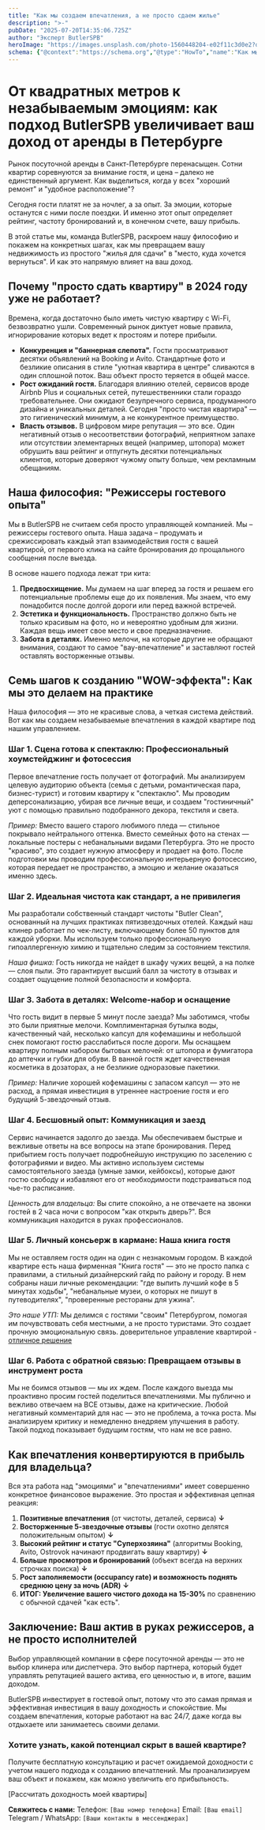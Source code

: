 ```yaml
---
title: "Как мы создаем впечатления, а не просто сдаем жилье"
description: ">-"
pubDate: "2025-07-20T14:35:06.725Z"
author: "Эксперт ButlerSPB"
heroImage: "https://images.unsplash.com/photo-1560448204-e02f11c3d0e2?q=80&w=2070&auto=format&fit=crop"
schema: {"@context":"https://schema.org","@type":"HowTo","name":"Как мы создаем впечатления, а не просто сдаем жилье","description":">-","image":{"@type":"ImageObject","url":"https://images.unsplash.com/photo-1560448204-e02f11c3d0e2?q=80&w=2070&auto=format&fit=crop"},"aggregateRating":{"@type":"AggregateRating","ratingValue":"4.8","reviewCount":598,"bestRating":"5","worstRating":"1"},"publisher":{"@type":"Organization","name":"Блог ButlerSPB","logo":{"@type":"ImageObject","url":"https://butlerspb-blog.netlify.app/favicon.ico"}},"mainEntityOfPage":{"@type":"WebPage","@id":"https://butlerspb-blog.netlify.app/blog/kak-my-sozdaem-vpechatleniya-a-ne-prosto-sdaem-zhile/"}}
---
```


# От квадратных метров к незабываемым эмоциям: как подход ButlerSPB увеличивает ваш доход от аренды в Петербурге

Рынок посуточной аренды в Санкт-Петербурге перенасыщен. Сотни квартир соревнуются за внимание гостя, и цена – далеко не единственный аргумент. Как выделиться, когда у всех "хороший ремонт" и "удобное расположение"?

Сегодня гости платят не за ночлег, а за опыт. За эмоции, которые останутся с ними после поездки. И именно этот опыт определяет рейтинг, частоту бронирований и, в конечном счете, вашу прибыль.

В этой статье мы, команда ButlerSPB, раскроем нашу философию и покажем на конкретных шагах, как мы превращаем вашу недвижимость из простого "жилья для сдачи" в "место, куда хочется вернуться". И как это напрямую влияет на ваш доход.

## Почему "просто сдать квартиру" в 2024 году уже не работает?

Времена, когда достаточно было иметь чистую квартиру с Wi-Fi, безвозвратно ушли. Современный рынок диктует новые правила, игнорирование которых ведет к простоям и потере прибыли.

*   **Конкуренция и "баннерная слепота".** Гости просматривают десятки объявлений на Booking и Avito. Стандартные фото и безликие описания в стиле "уютная квартира в центре" сливаются в один сплошной поток. Ваш объект просто теряется в общей массе.
*   **Рост ожиданий гостя.** Благодаря влиянию отелей, сервисов вроде Airbnb Plus и социальных сетей, путешественники стали гораздо требовательнее. Они ожидают безупречного сервиса, продуманного дизайна и уникальных деталей. Сегодня "просто чистая квартира" — это гигиенический минимум, а не конкурентное преимущество.
*   **Власть отзывов.** В цифровом мире репутация — это все. Один негативный отзыв о несоответствии фотографий, неприятном запахе или отсутствии элементарных вещей (например, штопора) может обрушить ваш рейтинг и отпугнуть десятки потенциальных клиентов, которые доверяют чужому опыту больше, чем рекламным обещаниям.

## Наша философия: "Режиссеры гостевого опыта"

Мы в ButlerSPB не считаем себя просто управляющей компанией. Мы – режиссеры гостевого опыта. Наша задача – продумать и срежиссировать каждый этап взаимодействия гостя с вашей квартирой, от первого клика на сайте бронирования до прощального сообщения после выезда.

В основе нашего подхода лежат три кита:

1.  **Предвосхищение.** Мы думаем на шаг вперед за гостя и решаем его потенциальные проблемы еще до их появления. Мы знаем, что ему понадобится после долгой дороги или перед важной встречей.
2.  **Эстетика и функциональность.** Пространство должно быть не только красивым на фото, но и невероятно удобным для жизни. Каждая вещь имеет свое место и свое предназначение.
3.  **Забота в деталях.** Именно мелочи, на которые другие не обращают внимания, создают то самое "вау-впечатление" и заставляют гостей оставлять восторженные отзывы.

## Семь шагов к созданию "WOW-эффекта": Как мы это делаем на практике

Наша философия — это не красивые слова, а четкая система действий. Вот как мы создаем незабываемые впечатления в каждой квартире под нашим управлением.

### Шаг 1. Сцена готова к спектаклю: Профессиональный хоумстейджинг и фотосессия

Первое впечатление гость получает от фотографий. Мы анализируем целевую аудиторию объекта (семья с детьми, романтическая пара, бизнес-турист) и готовим квартиру к "спектаклю". Мы проводим деперсонализацию, убирая все личные вещи, и создаем "гостиничный" уют с помощью правильно подобранного декора, текстиля и света.

*Пример:* Вместо вашего старого любимого пледа — стильное покрывало нейтрального оттенка. Вместо семейных фото на стенах — локальные постеры с небанальными видами Петербурга. Это не просто "красиво", это создает нужную атмосферу и продает на фото. После подготовки мы проводим профессиональную интерьерную фотосессию, которая передает не пространство, а эмоцию и желание оказаться именно здесь.

### Шаг 2. Идеальная чистота как стандарт, а не привилегия

Мы разработали собственный стандарт чистоты "Butler Clean", основанный на лучших практиках пятизвездочных отелей. Каждый наш клинер работает по чек-листу, включающему более 50 пунктов для каждой уборки. Мы используем только профессиональную гипоаллергенную химию и тщательно следим за состоянием текстиля.

*Наша фишка:* Гость никогда не найдет в шкафу чужих вещей, а на полке — слоя пыли. Это гарантирует высший балл за чистоту в отзывах и создает ощущение полной безопасности и комфорта.

### Шаг 3. Забота в деталях: Welcome-набор и оснащение

Что гость видит в первые 5 минут после заезда? Мы заботимся, чтобы это были приятные мелочи. Комплиментарная бутылка воды, качественный чай, несколько капсул для кофемашины и небольшой снек помогают гостю расслабиться после дороги. Мы оснащаем квартиру полным набором бытовых мелочей: от штопора и фумигатора до аптечки и губки для обуви. В ванной гостя ждет качественная косметика в дозаторах, а не безликие одноразовые пакетики.

*Пример:* Наличие хорошей кофемашины с запасом капсул — это не расход, а прямая инвестиция в утреннее настроение гостя и его будущий 5-звездочный отзыв.

### Шаг 4. Бесшовный опыт: Коммуникация и заезд

Сервис начинается задолго до заезда. Мы обеспечиваем быстрые и вежливые ответы на все вопросы на этапе бронирования. Перед прибытием гость получает подробнейшую инструкцию по заселению с фотографиями и видео. Мы активно используем системы самостоятельного заезда (умные замки, кейбоксы), которые дают гостю свободу и избавляют его от необходимости подстраиваться под чье-то расписание.

*Ценность для владельца:* Вы спите спокойно, а не отвечаете на звонки гостей в 2 часа ночи с вопросом "как открыть дверь?". Вся коммуникация находится в руках профессионалов.

### Шаг 5. Личный консьерж в кармане: Наша книга гостя

Мы не оставляем гостя один на один с незнакомым городом. В каждой квартире есть наша фирменная "Книга гостя" — это не просто папка с правилами, а стильный дизайнерский гайд по району и городу. В нем собраны наши личные рекомендации: "где выпить лучший кофе в 5 минутах ходьбы", "небанальные музеи, о которых не пишут в путеводителях", "проверенные рестораны для ужина".

*Это наше УТП:* Мы делимся с гостями "своим" Петербургом, помогая им почувствовать себя местными, а не просто туристами. Это создает прочную эмоциональную связь. доверительное управление квартирой - <a href="https://butlerspb.ru/rent" target="_blank" rel="nofollow">отличное решение</a>

### Шаг 6. Работа с обратной связью: Превращаем отзывы в инструмент роста

Мы не боимся отзывов — мы их ждем. После каждого выезда мы проактивно просим гостей поделиться впечатлениями. Мы публично и вежливо отвечаем на ВСЕ отзывы, даже на критические. Любой негативный комментарий для нас — это не проблема, а точка роста. Мы анализируем критику и немедленно внедряем улучшения в работу. Такой подход показывает будущим гостям, что нам не все равно.

## Как впечатления конвертируются в прибыль для владельца?

Вся эта работа над "эмоциями" и "впечатлениями" имеет совершенно конкретное финансовое выражение. Это простая и эффективная цепная реакция:

1.  **Позитивные впечатления** (от чистоты, деталей, сервиса)
    **↓**
2.  **Восторженные 5-звездочные отзывы** (гости охотно делятся положительным опытом)
    **↓**
3.  **Высокий рейтинг и статус "Суперхозяина"** (алгоритмы Booking, Avito, Ostrovok начинают продвигать вашу квартиру)
    **↓**
4.  **Больше просмотров и бронирований** (объект всегда на верхних строчках поиска)
    **↓**
5.  **Рост заполняемости (occupancy rate) и возможность поднять среднюю цену за ночь (ADR)**
    **↓**
6.  **ИТОГ: Увеличение вашего чистого дохода на 15-30%** по сравнению с обычной сдачей "как есть".

## Заключение: Ваш актив в руках режиссеров, а не просто исполнителей

Выбор управляющей компании в сфере посуточной аренды — это не выбор клинера или диспетчера. Это выбор партнера, который будет управлять репутацией вашего актива, его ценностью и, в итоге, вашим доходом.

ButlerSPB инвестирует в гостевой опыт, потому что это самая прямая и эффективная инвестиция в вашу доходность и спокойствие. Мы создаем впечатления, которые работают на вас 24/7, даже когда вы отдыхаете или занимаетесь своими делами.

### Хотите узнать, какой потенциал скрыт в вашей квартире?

Получите бесплатную консультацию и расчет ожидаемой доходности с учетом нашего подхода к созданию впечатлений. Мы проанализируем ваш объект и покажем, как можно увеличить его прибыльность.

[Рассчитать доходность моей квартиры]

**Свяжитесь с нами:**
Телефон: `[Ваш номер телефона]`
Email: `[Ваш email]`
Telegram / WhatsApp: `[Ваши контакты в мессенджерах]`
